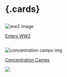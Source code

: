 <param ve-config  layout="index" >

#  {.cards} 


##
![ww2 image](https://upload.wikimedia.org/wikipedia/commons/4/4f/A_gun_turret_on_a_restored_WW2_Lancaster_bomber_-c.jpg)

[Enters WW2](/ww2/ww2)



##

![concentration campo img](https://upload.wikimedia.org/wikipedia/commons/a/a5/Hinzert_Memorial_Nazi_Concentration_Camp_01.jpg)

[Concentration Camps](/concentrationCamps)


<a href="https://juncture-digital.org"><img src="https://juncture-digital.org/images/ve-button.png"></a>
